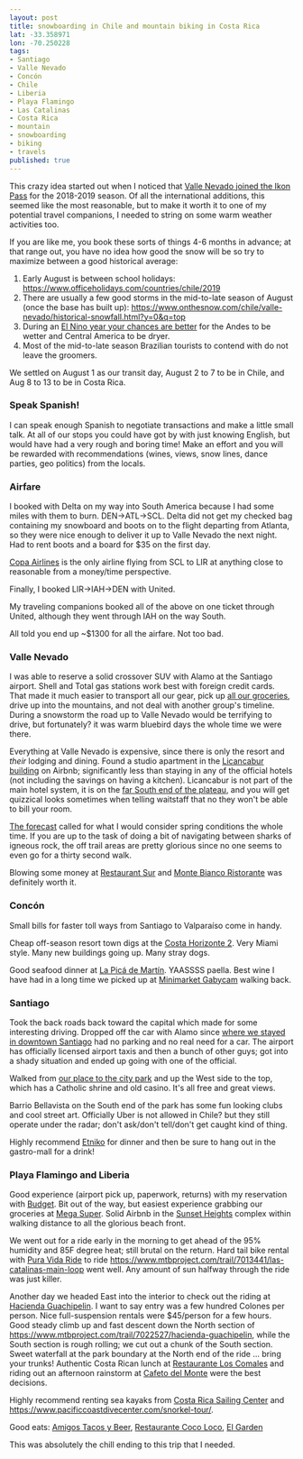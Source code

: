 ```yaml
---
layout: post
title: snowboarding in Chile and mountain biking in Costa Rica
lat: -33.358971
lon: -70.250228
tags:
- Santiago
- Valle Nevado
- Concón
- Chile
- Liberia
- Playa Flamingo
- Las Catalinas
- Costa Rica
- mountain
- snowboarding
- biking
- travels
published: true
---
```

This crazy idea started out when I noticed that [Valle Nevado joined the Ikon Pass](https://vallenevado.com/en/ikon-pass/)
for the 2018-2019 season. Of all the international additions, this seemed like the most reasonable, but to make it
worth it to one of my potential travel companions, I needed to string on some warm weather activities too.

If you are like me, you book these sorts of things 4-6 months in advance; at that range out, you have no idea how good
the snow will be so try to maximize between a good historical average:
1. Early August is between school holidays: <https://www.officeholidays.com/countries/chile/2019>
1. There are usually a few good storms in the mid-to-late season of August (once the base has built up): <https://www.onthesnow.com/chile/valle-nevado/historical-snowfall.html?y=0&q=top>
1. During an [El Nino year your chances are better](https://powderquest.com/return-el-nino-for-south-american-winter/) for the Andes to be wetter and Central America to be dryer.
1. Most of the mid-to-late season Brazilian tourists to contend with do not leave the groomers.

We settled on August 1 as our transit day, August 2 to 7 to be in Chile, and Aug 8 to 13 to be in Costa Rica.

### Speak Spanish!
I can speak enough Spanish to negotiate transactions and make a little small talk.
At all of our stops you could have got by with just knowing English, but would have had a very rough and boring time!
Make an effort and you will be rewarded with recommendations (wines, views, snow lines, dance parties, geo politics) from the locals.

### Airfare
I booked with Delta on my way into South America because I had some miles with them to burn. DEN->ATL->SCL.
Delta did not get my checked bag containing my snowboard and boots on to the flight departing from Atlanta,
so they were nice enough to deliver it up to Valle Nevado the next night. Had to rent boots and a board for $35 on the first day.

[Copa Airlines](https://www.copaair.com/en/web/us) is the only airline flying from SCL to LIR at anything close to reasonable from a money/time perspective.

Finally, I booked LIR->IAH->DEN with United.

My traveling companions booked all of the above on one ticket through United, although they went through IAH on the way South.

All told you end up ~$1300 for all the airfare. Not too bad.

### Valle Nevado
I was able to reserve a solid crossover SUV with Alamo at the Santiago airport. Shell and Total gas stations work best with foreign credit cards.
That made it much easier to transport all our gear, pick up [all our groceries](https://goo.gl/maps/kzmCiEjAkayYatFX8),
drive up into the mountains, and not deal with another group's timeline. During a snowstorm the road up to Valle Nevado
would be terrifying to drive, but fortunately? it was warm bluebird days the whole time we were there.

Everything at Valle Nevado is expensive, since there is only the resort and _their_ lodging and dining. Found a studio
apartment in the [Licancabur building](https://vallenevado.com/inmobiliaria/proyecto/licancabur/) on Airbnb;
significantly less than staying in any of the official hotels (not including the savings on having a kitchen).
Licancabur is not part of the main hotel system, it is on the [far South end of the plateau](https://goo.gl/maps/ehuQUbNwEZAAjWd38),
and you will get quizzical looks sometimes when telling waitstaff that no they won't be able to bill your room.

[The forecast](https://www.snow-forecast.com/resorts/Valle-Nevado/6day/mid) called for what I would consider spring conditions the whole time.
If you are up to the task of doing a bit of navigating between sharks of igneous rock, the off trail areas are pretty glorious since no one seems to even go for a thirty second walk.

Blowing some money at [Restaurant Sur](https://vallenevado.com/en/activities/dining/restaurant-sur/) and [Monte Bianco Ristorante](https://vallenevado.com/en/activities/dining/monte-bianco-ristorante/) was definitely worth it. 

### Concón
Small bills for faster toll ways from Santiago to Valparaíso come in handy.

Cheap off-season resort town digs at the [Costa Horizonte 2](https://goo.gl/maps/upXC7c2NQN5WXzqm9).
Very Miami style. Many new buildings going up. Many stray dogs.

Good seafood dinner at [La Picá de Martín](https://goo.gl/maps/817zHCJyFuv1pPzA7). YAASSSS paella.
Best wine I have had in a long time we picked up at [Minimarket Gabycam](https://goo.gl/maps/DNoK8sbyjjGVeiaF6) walking back.

### Santiago
Took the back roads back toward the capital which made for some interesting driving.
Dropped off the car with Alamo since [where we stayed in downtown Santiago](https://goo.gl/maps/UAcsbt3GLaJDNueD6) had no parking and no real need for a car.
The airport has officially licensed airport taxis and then a bunch of other guys; got into a shady situation and ended up going with one of the official.

Walked from [our place to the city park](https://goo.gl/maps/eXGHtavq3xE1qWQaA) and up the West side to the top, which has a Catholic shrine and old casino.
It's all free and great views.

Barrio Bellavista on the South end of the park has some fun looking clubs and cool street art.
Officially Uber is not allowed in Chile? but they still operate under the radar; don't ask/don't tell/don't get caught kind of thing.

Highly recommend [Etniko](https://goo.gl/maps/z57TTRsv8NrzfDJy6) for dinner and then be sure to hang out in the gastro-mall for a drink!

### Playa Flamingo and Liberia
Good experience (airport pick up, paperwork, returns) with my reservation with [Budget](https://goo.gl/maps/1tqpYwnmT1yoXqCs6).
Bit out of the way, but easiest experience grabbing our groceries at [Mega Super](https://goo.gl/maps/m14eH7JMk3Xitrtf7).
Solid Airbnb in the [Sunset Heights](https://goo.gl/maps/7x7f4MPKiw5X1hkm7) complex within walking distance to all the glorious beach front.

We went out for a ride early in the morning to get ahead of the 95% humidity and 85F degree heat; still brutal on the return.
Hard tail bike rental with [Pura Vida Ride](https://goo.gl/maps/8PrVhPyYgSK2hxcP7) to ride <https://www.mtbproject.com/trail/7013441/las-catalinas-main-loop> went well.
Any amount of sun halfway through the ride was just killer.

Another day we headed East into the interior to check out the riding at [Hacienda Guachipelin](https://g.page/haciendaguachipelin?share).
I want to say entry was a few hundred Colones per person. Nice full-suspension rentals were $45/person for a few hours.
Good steady climb up and fast descent down the North section of <https://www.mtbproject.com/trail/7022527/hacienda-guachipelin>,
while the South section is rough rolling; we cut out a chunk of the South section. Sweet waterfall at the park boundary at the North end of the ride ... bring your trunks!
Authentic Costa Rican lunch at [Restaurante Los Comales](https://goo.gl/maps/rFo3aBewvw4QRUGV8) and riding out an afternoon rainstorm at [Cafeto del Monte](https://goo.gl/maps/EWgRoiRsn2bTnd2o8) were the best decisions.

Highly recommend renting sea kayaks from [Costa Rica Sailing Center](https://goo.gl/maps/sERh8NLfa1zWJ42v9) and <https://www.pacificcoastdivecenter.com/snorkel-tour/>.

Good eats: [Amigos Tacos y Beer](https://g.page/amigostacosybeer?share), [Restaurante Coco Loco](https://goo.gl/maps/Qt5x16LDBtu2AZ5u7), [El Garden](https://goo.gl/maps/jbEEgWmJnn1cUKeo8)

This was absolutely the chill ending to this trip that I needed.
